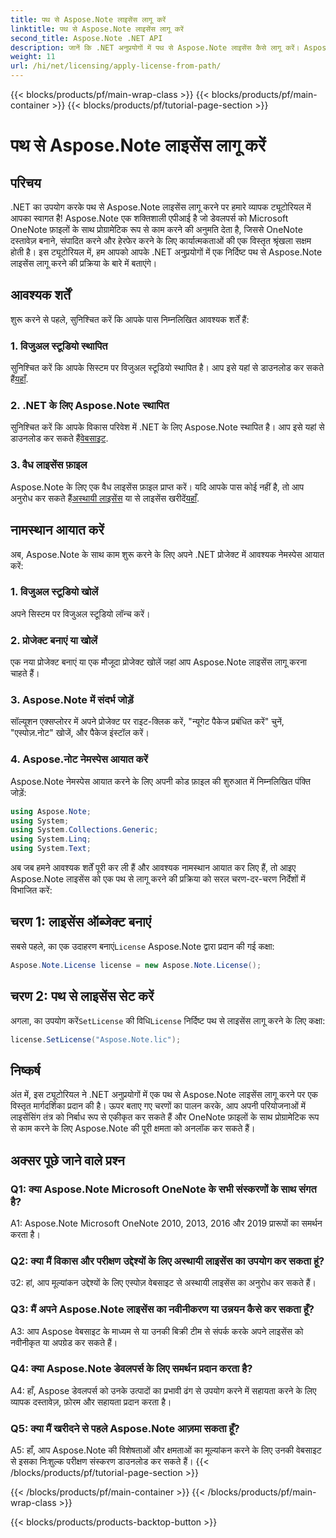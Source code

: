 ```yaml
---
title: पथ से Aspose.Note लाइसेंस लागू करें
linktitle: पथ से Aspose.Note लाइसेंस लागू करें
second_title: Aspose.Note .NET API
description: जानें कि .NET अनुप्रयोगों में पथ से Aspose.Note लाइसेंस कैसे लागू करें। Aspose.Note के साथ OneNote फ़ाइल हेरफेर की पूरी क्षमता को अनलॉक करें।
weight: 11
url: /hi/net/licensing/apply-license-from-path/
---
```


{{< blocks/products/pf/main-wrap-class >}}
{{< blocks/products/pf/main-container >}}
{{< blocks/products/pf/tutorial-page-section >}}

# पथ से Aspose.Note लाइसेंस लागू करें

## परिचय

.NET का उपयोग करके पथ से Aspose.Note लाइसेंस लागू करने पर हमारे व्यापक ट्यूटोरियल में आपका स्वागत है! Aspose.Note एक शक्तिशाली एपीआई है जो डेवलपर्स को Microsoft OneNote फ़ाइलों के साथ प्रोग्रामेटिक रूप से काम करने की अनुमति देता है, जिससे OneNote दस्तावेज़ बनाने, संपादित करने और हेरफेर करने के लिए कार्यात्मकताओं की एक विस्तृत श्रृंखला सक्षम होती है। इस ट्यूटोरियल में, हम आपको आपके .NET अनुप्रयोगों में एक निर्दिष्ट पथ से Aspose.Note लाइसेंस लागू करने की प्रक्रिया के बारे में बताएंगे।

## आवश्यक शर्तें

शुरू करने से पहले, सुनिश्चित करें कि आपके पास निम्नलिखित आवश्यक शर्तें हैं:

### 1. विजुअल स्टूडियो स्थापित

 सुनिश्चित करें कि आपके सिस्टम पर विजुअल स्टूडियो स्थापित है। आप इसे यहां से डाउनलोड कर सकते हैं[यहाँ](https://visualstudio.microsoft.com/downloads/).

### 2. .NET के लिए Aspose.Note स्थापित

 सुनिश्चित करें कि आपके विकास परिवेश में .NET के लिए Aspose.Note स्थापित है। आप इसे यहां से डाउनलोड कर सकते हैं[वेबसाइट](https://releases.aspose.com/note/net/).

### 3. वैध लाइसेंस फ़ाइल

 Aspose.Note के लिए एक वैध लाइसेंस फ़ाइल प्राप्त करें। यदि आपके पास कोई नहीं है, तो आप अनुरोध कर सकते हैं[अस्थायी लाइसेंस](https://purchase.aspose.com/temporary-license/) या से लाइसेंस खरीदें[यहाँ](https://purchase.aspose.com/buy).

## नामस्थान आयात करें

अब, Aspose.Note के साथ काम शुरू करने के लिए अपने .NET प्रोजेक्ट में आवश्यक नेमस्पेस आयात करें:

### 1. विजुअल स्टूडियो खोलें

अपने सिस्टम पर विजुअल स्टूडियो लॉन्च करें।

### 2. प्रोजेक्ट बनाएं या खोलें

एक नया प्रोजेक्ट बनाएं या एक मौजूदा प्रोजेक्ट खोलें जहां आप Aspose.Note लाइसेंस लागू करना चाहते हैं।

### 3. Aspose.Note में संदर्भ जोड़ें

सॉल्यूशन एक्सप्लोरर में अपने प्रोजेक्ट पर राइट-क्लिक करें, "न्यूगेट पैकेज प्रबंधित करें" चुनें, "एस्पोज़.नोट" खोजें, और पैकेज इंस्टॉल करें।

### 4. Aspose.नोट नेमस्पेस आयात करें

Aspose.Note नेमस्पेस आयात करने के लिए अपनी कोड फ़ाइल की शुरुआत में निम्नलिखित पंक्ति जोड़ें:

```csharp
using Aspose.Note;
using System;
using System.Collections.Generic;
using System.Linq;
using System.Text;
```

अब जब हमने आवश्यक शर्तें पूरी कर ली हैं और आवश्यक नामस्थान आयात कर लिए हैं, तो आइए Aspose.Note लाइसेंस को एक पथ से लागू करने की प्रक्रिया को सरल चरण-दर-चरण निर्देशों में विभाजित करें:

## चरण 1: लाइसेंस ऑब्जेक्ट बनाएं

 सबसे पहले, का एक उदाहरण बनाएं`License` Aspose.Note द्वारा प्रदान की गई कक्षा:

```csharp
Aspose.Note.License license = new Aspose.Note.License();
```

## चरण 2: पथ से लाइसेंस सेट करें

अगला, का उपयोग करें`SetLicense` की विधि`License` निर्दिष्ट पथ से लाइसेंस लागू करने के लिए कक्षा:

```csharp
license.SetLicense("Aspose.Note.lic");
```

## निष्कर्ष

अंत में, इस ट्यूटोरियल ने .NET अनुप्रयोगों में एक पथ से Aspose.Note लाइसेंस लागू करने पर एक विस्तृत मार्गदर्शिका प्रदान की है। ऊपर बताए गए चरणों का पालन करके, आप अपनी परियोजनाओं में लाइसेंसिंग तंत्र को निर्बाध रूप से एकीकृत कर सकते हैं और OneNote फ़ाइलों के साथ प्रोग्रामेटिक रूप से काम करने के लिए Aspose.Note की पूरी क्षमता को अनलॉक कर सकते हैं।

## अक्सर पूछे जाने वाले प्रश्न

### Q1: क्या Aspose.Note Microsoft OneNote के सभी संस्करणों के साथ संगत है?

A1: Aspose.Note Microsoft OneNote 2010, 2013, 2016 और 2019 प्रारूपों का समर्थन करता है।

### Q2: क्या मैं विकास और परीक्षण उद्देश्यों के लिए अस्थायी लाइसेंस का उपयोग कर सकता हूं?

उ2: हां, आप मूल्यांकन उद्देश्यों के लिए एस्पोज़ वेबसाइट से अस्थायी लाइसेंस का अनुरोध कर सकते हैं।

### Q3: मैं अपने Aspose.Note लाइसेंस का नवीनीकरण या उन्नयन कैसे कर सकता हूँ?

A3: आप Aspose वेबसाइट के माध्यम से या उनकी बिक्री टीम से संपर्क करके अपने लाइसेंस को नवीनीकृत या अपग्रेड कर सकते हैं।

### Q4: क्या Aspose.Note डेवलपर्स के लिए समर्थन प्रदान करता है?

A4: हाँ, Aspose डेवलपर्स को उनके उत्पादों का प्रभावी ढंग से उपयोग करने में सहायता करने के लिए व्यापक दस्तावेज़, फ़ोरम और सहायता प्रदान करता है।

### Q5: क्या मैं खरीदने से पहले Aspose.Note आज़मा सकता हूँ?

A5: हाँ, आप Aspose.Note की विशेषताओं और क्षमताओं का मूल्यांकन करने के लिए उनकी वेबसाइट से इसका निःशुल्क परीक्षण संस्करण डाउनलोड कर सकते हैं।
{{< /blocks/products/pf/tutorial-page-section >}}

{{< /blocks/products/pf/main-container >}}
{{< /blocks/products/pf/main-wrap-class >}}

{{< blocks/products/products-backtop-button >}}
